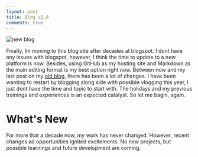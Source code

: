 ```yaml
---
layout: post
title: Blog v2.0
comments: true
---
```

![new blog](https://i.imgur.com/7mAMqgG.jpg)

Finally, Im moving to this blog site after decades at blogspot. I dont have any issues with blogspot, however, I think the time to update to a new platform is now. Besides, using GitHub as my hosting site and Markdown as the main editing format is my best option right now. Between now and my last post on my [old blog](https://trashvin.blogspot.com), there has been a lot of changes. I have been wanting to restart by blogging along side with possible vlogging this year, I just dont have the time and topic to start with. The holidays and my previous trainings and experiences is an expected catalyst. So let me bagin, again.

# What's New

For more that a decade now, my work has never changed. However, recent changes ad opportunities ignited excitements. No new projects, but possible learnings and future development are coming.